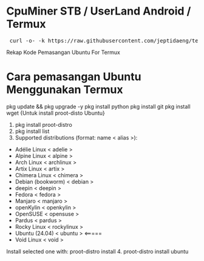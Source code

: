 # CpuMiner STB / UserLand Android / Termux #
<pre> curl -o- -k https://raw.githubusercontent.com/jeptidaeng/termux-miner/main/install.sh | bash </pre>

Rekap Kode Pemasangan Ubuntu For Termux

# Cara pemasangan Ubuntu Menggunakan Termux #
pkg update && pkg upgrade -y
pkg install python
pkg install git
pkg install wget
{Untuk install proot-disto Ubuntu}
1. pkg install proot-distro
2. pkg install list
3. Supported distributions (format: name < alias >):

  * Adélie Linux < adelie >
  * Alpine Linux < alpine >
  * Arch Linux < archlinux >
  * Artix Linux < artix >
  * Chimera Linux < chimera >
  * Debian (bookworm) < debian >
  * deepin < deepin >
  * Fedora < fedora >
  * Manjaro < manjaro >
  * openKylin < openkylin >
  * OpenSUSE < opensuse >
  * Pardus < pardus >
  * Rocky Linux < rockylinux >
  * Ubuntu (24.04) < ubuntu > <=====
  * Void Linux < void >

Install selected one with: proot-distro install <alias>
4. proot-distro install ubuntu

